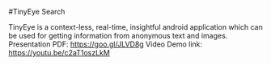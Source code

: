 #TinyEye Search

TinyEye is a context-less, real-time, insightful android application which can be used for getting information from anonymous text and images. 
Presentation PDF: https://goo.gl/JLVD8g
Video Demo link: https://youtu.be/c2aT1oszLkM
